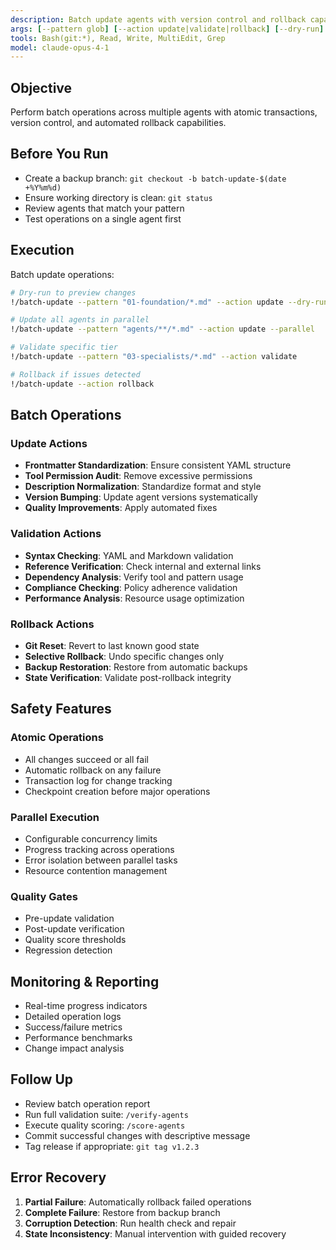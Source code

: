 ```yaml
---
description: Batch update agents with version control and rollback capability
args: [--pattern glob] [--action update|validate|rollback] [--dry-run] [--parallel]
tools: Bash(git:*), Read, Write, MultiEdit, Grep
model: claude-opus-4-1
---
```


## Objective
Perform batch operations across multiple agents with atomic transactions, version control, and automated rollback capabilities.

## Before You Run
- Create a backup branch: `git checkout -b batch-update-$(date +%Y%m%d)`
- Ensure working directory is clean: `git status`
- Review agents that match your pattern
- Test operations on a single agent first

## Execution
Batch update operations:

```bash
# Dry-run to preview changes
!/batch-update --pattern "01-foundation/*.md" --action update --dry-run

# Update all agents in parallel
!/batch-update --pattern "agents/**/*.md" --action update --parallel

# Validate specific tier
!/batch-update --pattern "03-specialists/*.md" --action validate

# Rollback if issues detected
!/batch-update --action rollback
```

## Batch Operations

### Update Actions
- **Frontmatter Standardization**: Ensure consistent YAML structure
- **Tool Permission Audit**: Remove excessive permissions
- **Description Normalization**: Standardize format and style
- **Version Bumping**: Update agent versions systematically
- **Quality Improvements**: Apply automated fixes

### Validation Actions
- **Syntax Checking**: YAML and Markdown validation
- **Reference Verification**: Check internal and external links
- **Dependency Analysis**: Verify tool and pattern usage
- **Compliance Checking**: Policy adherence validation
- **Performance Analysis**: Resource usage optimization

### Rollback Actions
- **Git Reset**: Revert to last known good state
- **Selective Rollback**: Undo specific changes only
- **Backup Restoration**: Restore from automatic backups
- **State Verification**: Validate post-rollback integrity

## Safety Features

### Atomic Operations
- All changes succeed or all fail
- Automatic rollback on any failure
- Transaction log for change tracking
- Checkpoint creation before major operations

### Parallel Execution
- Configurable concurrency limits
- Progress tracking across operations
- Error isolation between parallel tasks
- Resource contention management

### Quality Gates
- Pre-update validation
- Post-update verification
- Quality score thresholds
- Regression detection

## Monitoring & Reporting
- Real-time progress indicators
- Detailed operation logs
- Success/failure metrics
- Performance benchmarks
- Change impact analysis

## Follow Up
- Review batch operation report
- Run full validation suite: `/verify-agents`
- Execute quality scoring: `/score-agents`
- Commit successful changes with descriptive message
- Tag release if appropriate: `git tag v1.2.3`

## Error Recovery
1. **Partial Failure**: Automatically rollback failed operations
2. **Complete Failure**: Restore from backup branch
3. **Corruption Detection**: Run health check and repair
4. **State Inconsistency**: Manual intervention with guided recovery
